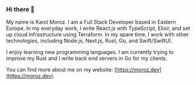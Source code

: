 ### Hi there 👋

My name is Karol Moroz. I am a Full Stack Developer based in Eastern Europe.
In my everyday work, I write React.js with TypeScript, Elixir, and set up cloud infrastructure using Terraform.
In my spare time, I work with other technologies, including Node.js, Next.js, Rust, Go, and Swift/SwiftUI.

I enjoy learning new programming languages. I am currently trying to improve my Rust and I write back end servers
in Go for my clients.

You can find more about me on my website: [https://moroz.dev](https://moroz.dev).

<!--
**moroz/moroz** is a ✨ _special_ ✨ repository because its `README.md` (this file) appears on your GitHub profile.

Here are some ideas to get you started:

- 🔭 I’m currently working on ...
- 🌱 I’m currently learning ...
- 👯 I’m looking to collaborate on ...
- 🤔 I’m looking for help with ...
- 💬 Ask me about ...
- 📫 How to reach me: ...
- 😄 Pronouns: ...
- ⚡ Fun fact: ...
-->

